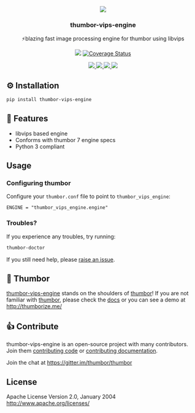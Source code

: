 <p align="center">
<img src="https://raw.github.com/thumbor/thumbor/master/logo-thumbor.png" />
</p>

<h3 align="center">thumbor-vips-engine</h3>

<p align="center">
⚡blazing fast image processing engine for thumbor using libvips
</p>

<p align="center">
  <img src='https://github.com/thumbor/thumbor-vips-engine/workflows/build/badge.svg' />
  <a href='https://coveralls.io/github/thumbor/thumbor-vips-engine?branch=main'><img src='https://coveralls.io/repos/github/thumbor/thumbor-vips-engine/badge.svg?branch=main' alt='Coverage Status' /></a>
</p>
<p align="center">
  <a href='https://github.com/thumbor/thumbor-vips-engine/pulls' target='_blank'>
    <img src='https://img.shields.io/github/issues-pr-raw/thumbor/thumbor-vips-engine.svg'/>
  </a>
  <a href='https://github.com/thumbor/thumbor-vips-engine/issues' target='_blank'>
    <img src='https://img.shields.io/github/issues-raw/thumbor/thumbor-vips-engine.svg'/>
  </a>
  <a href='https://pypi.python.org/pypi/thumbor-vips-engine' target='_blank'>
    <img src='https://img.shields.io/pypi/v/thumbor-vips-engine.svg'/>
  </a>
  <a href='https://pypi.python.org/pypi/thumbor-vips-engine' target='_blank'>
    <img src='https://img.shields.io/pypi/dm/thumbor-vips-engine.svg'/>
  </a>
</p>

## ⚙️ Installation

```bash
pip install thumbor-vips-engine
```

## 🎯 Features

- libvips based engine
- Conforms with thumbor 7 engine specs
- Python 3 compliant

## Usage

### Configuring thumbor

Configure your `thumbor.conf` file to point to `thumbor_vips_engine`:

```
ENGINE = "thumbor_vips_engine.engine"
```

### Troubles?

If you experience any troubles, try running:

```bash
thumbor-doctor
```

If you still need help, please [raise an issue](https://github.com/thumbor/thumbor-vips-engine/issues).

## 👀 Thumbor

[thumbor-vips-engine](https://github.com/thumbor/thumbor-vips-engine) stands on the shoulders of [thumbor](https://github.com/thumbor/thumbor)! If you are not familiar with [thumbor](https://github.com/thumbor/thumbor), please check the [docs](https://thumbor.readthedocs.io/en/latest/) or you can see a demo at http://thumborize.me/

## 👍 Contribute

thumbor-vips-engine is an open-source project with many contributors. Join them
[contributing code](https://github.com/thumbor/thumbor-vips-engine/blob/master/CONTRIBUTING.md) or
[contributing documentation](https://github.com/thumbor/thumbor-vips-engine/blob/master/CONTRIBUTING.md).

Join the chat at https://gitter.im/thumbor/thumbor

## License

Apache License
Version 2.0, January 2004
http://www.apache.org/licenses/
